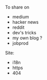 To share on
- medium
- hacker news
- reddit
- dev's tricks
- my own blog ?
- jobprod


Site:
* i18n
* https
* 404
